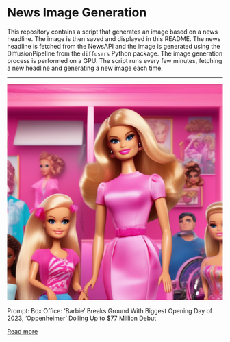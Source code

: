 # News Image Generation
This repository contains a script that generates an image based on a news headline. The image is then saved and displayed in this README.
The news headline is fetched from the NewsAPI and the image is generated using the DiffusionPipeline from the `diffusers` Python package. The image generation process is performed on a GPU.
The script runs every few minutes, fetching a new headline and generating a new image each time.

---

![Generated Image](image.png)

Prompt: Box Office: ‘Barbie’ Breaks Ground With Biggest Opening Day of 2023, ‘Oppenheimer’ Dolling Up to $77 Million Debut

[Read more](https://variety.com/2023/film/box-office/box-office-barbie-oppenheimer-opening-day-projections-1235676681/)